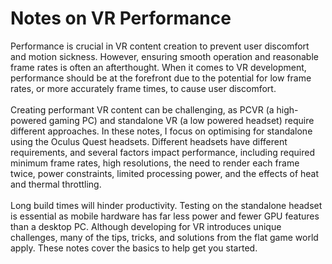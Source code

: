 # Notes on VR Performance
Performance is crucial in VR content creation to prevent user discomfort and motion sickness. However, ensuring smooth operation and reasonable frame rates is often an afterthought. When it comes to VR development, performance should be at the forefront due to the potential for low frame rates, or more accurately frame times, to cause user discomfort. <br />
<br />
Creating performant VR content can be challenging, as PCVR (a high-powered gaming PC) and standalone VR (a low powered headset) require different approaches. In these notes, I focus on optimising for standalone using the Oculus Quest headsets. Different headsets have different requirements, and several factors impact performance, including required minimum frame rates, high resolutions, the need to render each frame twice, power constraints, limited processing power, and the effects of heat and thermal throttling. <br />
<br />
Long build times will hinder productivity. Testing on the standalone headset is essential as mobile hardware has far less power and fewer GPU features than a desktop PC. Although developing for VR introduces unique challenges, many of the tips, tricks, and solutions from the flat game world apply. These notes cover the basics to help get you started. <br />
